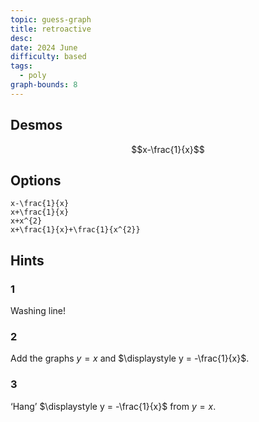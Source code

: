 ```yaml
---
topic: guess-graph
title: retroactive
desc: 
date: 2024 June
difficulty: based
tags:
  - poly
graph-bounds: 8
---
```



## Desmos
```math
x-\frac{1}{x}
```


## Options
```desmos
x-\frac{1}{x}
x+\frac{1}{x}
x+x^{2}
x+\frac{1}{x}+\frac{1}{x^{2}}
```


## Hints

### 1
Washing line!

### 2
Add the graphs $y = x$ and $\displaystyle y = -\frac{1}{x}$.

### 3
‘Hang’ $\displaystyle y = -\frac{1}{x}$ from $y = x$.
